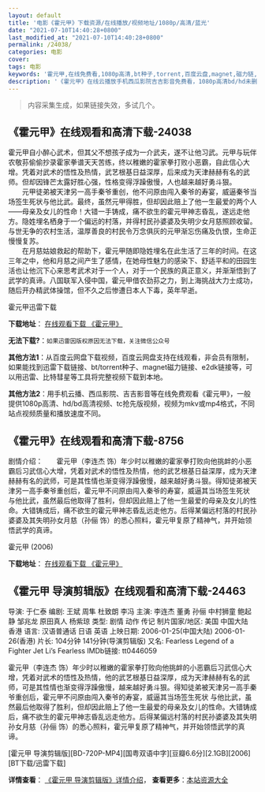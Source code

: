 ```yaml
---
layout: default
title: '电影《霍元甲》下载资源/在线播放/视频地址/1080p/高清/蓝光'
date: "2021-07-10T14:40:28+0800"
last_modified_at: "2021-07-10T14:40:28+0800"
permalink: /24038/
categories: 电影
cover:
tags: 电影
keywords: '霍元甲,在线免费看,1080p高清,bt种子,torrent,百度云盘,magnet,磁力链,迅雷下载资源'
description: '《霍元甲》在线云播放手机西瓜影院吉吉影音免费看，1080p高清bd/hd未删减完整版和tc抢先枪版，mkv/mp4格式，附带bt/torrent种子、magnet/磁力链、百度云盘、网盘资源迅雷下载链接'
---
```


>内容采集生成，如果链接失效，多试几个。


## 《霍元甲》在线观看和高清下载-24038

霍元甲自小醉心武术，但其父不想孩子成为一介武夫，遂不让他习武。元甲与玩伴农敬荪偷偷抄录霍家拳谱天天苦练，终以稚嫩的霍家拳打败小恶霸，自此信心大增。凭着对武术的悟性及热情，武艺根基日益深厚，后来成为天津赫赫有名的武师。但却因锋芒太露好胜心强，性格变得浮躁傲慢，人也越来越好勇斗狠。<br />　　元甲徒弟被天津另一高手秦爷重创，他不问原由闯入秦爷的寿宴，威逼秦爷当场签生死状与他比武。最终，虽然元甲得胜，但却因此赔上了他一生最爱的两个人――母亲及女儿的性命！大错一手铸成，痛不欲生的霍元甲神志昏乱，遂远走他方。隐姓埋名栖身于一个偏远的村落，并得村民孙婆婆及失明少女月慈照顾收留。与世无争的农村生活，温厚善良的村民令万念俱灰的元甲渐忘伤痛及仇恨，生命正慢慢复苏。<br />　　在月慈姑娘救起的帮助下，霍元甲随即隐姓埋名在此生活了三年的时间。在这三年之中，他和月慈之间产生了感情，在她母性魅力的感染下、舒适平和的田园生活也让他沉下心来思考武术对于一个人，对于一个民族的真正意义，并渐渐悟到了武学的真谛。八国联军入侵中国，霍元甲借农劲荪之力，到上海挑战大力士成功，随后开办精武体操馆，但不久之后惨遭日本人下毒，英年早逝。


霍元甲迅雷下载

**下载地址**： [在线观看下载 《霍元甲》](https://www.993dy.com//vod-detail-id-24051.html) 


**无法下载?**：`如果迅雷因版权原因无法下载，关注微信公众号 `

**其他方法1**：从百度云网盘下载视频，百度云网盘支持在线观看，非会员有限制，如果能找到迅雷下载链接、bt/torrent种子、magnet磁力链接、e2dk链接等，可以用迅雷、比特彗星等工具将完整视频下载到本地。

**其他方法2**：用手机云播、西瓜影院、吉吉影音等在线免费观看《霍元甲》，一般提供1080p高清、hd/bd高清视频、tc抢先版视频，视频为mkv或mp4格式，不同站点视频质量和播放速度不同。


## 《霍元甲》在线观看和高清下载-8756

剧情介绍：　　霍元甲（李连杰 饰）年少时以稚嫩的霍家拳打败向他挑衅的小恶霸后习武信心大增，凭着对武术的悟性及热情，他的武艺根基日益深厚，成为天津赫赫有名的武师，可是其性情也渐变得浮躁傲慢，越来越好勇斗狠。得知徒弟被天津另一高手秦爷重创后，霍元甲不问原由闯入秦爷的寿宴，威逼其当场签生死状 与他比武，虽然最后他取得了胜利，但却因此赔上了他一生最爱的母亲及女儿的性命。大错铸成后，痛不欲生的霍元甲神志昏乱远走他方。后得某偏远村落的村民孙婆婆及其失明孙女月慈（孙俪 饰）的悉心照料，霍元甲复原了精神气，并开始领悟武学的真谛。


霍元甲 (2006)

**下载地址**： [在线观看下载 《霍元甲》](https://www.btbtdy.me/btdy/dy10496.html) 


## 《霍元甲 导演剪辑版》在线观看和高清下载-24463

导演: 于仁泰 编剧: 王斌 周隼 杜致朗 李冯 主演: 李连杰 董勇 孙俪 中村狮童 鲍起静 邹兆龙 原田真人 杨紫琼 类型: 剧情 动作 传记 制片国家/地区: 美国 中国大陆 香港 语言: 汉语普通话 日语 英语 上映日期: 2006-01-25(中国大陆) 2006-01-26(香港) 片长: 104分钟 141分钟(导演剪辑版) 又名: Fearless Legend of a Fighter Jet Li’s Fearless IMDb链接: tt0446059

霍元甲（李连杰 饰）年少时以稚嫩的霍家拳打败向他挑衅的小恶霸后习武信心大增，凭着对武术的悟性及热情，他的武艺根基日益深厚，成为天津赫赫有名的武师，可是其性情也渐变得浮躁傲慢，越来越好勇斗狠。得知徒弟被天津另一高手秦爷重创后，霍元甲不问原由闯入秦爷的寿宴，威逼其当场签生死状 与他比武，虽然最后他取得了胜利，但却因此赔上了他一生最爱的母亲及女儿的性命。大错铸成后，痛不欲生的霍元甲神志昏乱远走他方。后得某偏远村落的村民孙婆婆及其失明孙女月慈（孙俪 饰）的悉心照料，霍元甲复原了精神气，并开始领悟武学的真谛。


[霍元甲 导演剪辑版][BD-720P-MP4][国粤双语中字][豆瓣6.6分][2.1GB][2006][BT下载/迅雷下载]

**详情查看**： [《霍元甲 导演剪辑版》详情介绍](/movie/24463/)， **查看更多**：[本站资源大全](/movie/t/all/)

